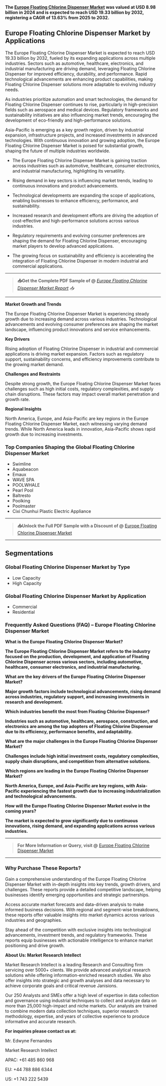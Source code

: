 <p><strong>The <a href="https://www.marketresearchintellect.com/download-sample/?rid=1049610&amp;utm_source=Pulse-April-Europe&amp;utm_medium=852">Europe Floating Chlorine Dispenser Market</a> was valued at USD 8.98 billion in 2024 and is expected to reach USD 19.33 billion by 2032, registering a CAGR of 13.63% from 2025 to 2032.</strong></p><h2>Europe Floating Chlorine Dispenser Market by Applications&nbsp;</h2><p><p>The Europe Floating Chlorine Dispenser Market is expected to reach USD 19.33 billion by 2032, fueled by its expanding applications across multiple industries. Sectors such as automotive, healthcare, electronics, and industrial manufacturing are driving demand, leveraging Floating Chlorine Dispenser for improved efficiency, durability, and performance. Rapid technological advancements are enhancing product capabilities, making Floating Chlorine Dispenser solutions more adaptable to evolving industry needs.</p><p>As industries prioritize automation and smart technologies, the demand for Floating Chlorine Dispenser continues to rise, particularly in high-precision fields such as aerospace and medical devices. Regulatory frameworks and sustainability initiatives are also influencing market trends, encouraging the development of eco-friendly and high-performance solutions.</p><p>Asia-Pacific is emerging as a key growth region, driven by industrial expansion, infrastructure projects, and increased investments in advanced technologies. With continuous innovation and growing adoption, the Europe Floating Chlorine Dispenser Market is poised for substantial growth, shaping the future of multiple industries worldwide.</p></p><ul><li><p>The Europe Floating Chlorine Dispenser Market is gaining traction across industries such as automotive, healthcare, consumer electronics, and industrial manufacturing, highlighting its versatility.</p></li><li><p>Rising demand in key sectors is influencing market trends, leading to continuous innovations and product advancements.</p></li><li><p>Technological developments are expanding the scope of applications, enabling businesses to enhance efficiency, performance, and sustainability.</p></li><li><p>Increased research and development efforts are driving the adoption of cost-effective and high-performance solutions across various industries.</p></li><li><p>Regulatory requirements and evolving consumer preferences are shaping the demand for Floating Chlorine Dispenser, encouraging market players to develop advanced applications.</p></li><li><p>The growing focus on sustainability and efficiency is accelerating the integration of Floating Chlorine Dispenser in modern industrial and commercial applications.</p></li></ul><hr /><blockquote><p><strong><span class="font-[700]">📥Get the Complete PDF Sample of @ </span></strong><em><span class="font-[700]"><a href="https://www.marketresearchintellect.com/download-sample/?rid=1049610&amp;utm_source=Pulse-April-Europe&amp;utm_medium=852" target="_blank" data-tracking-control-name="article-ssr-frontend-pulse_little-text-block" data-tracking-will-navigate="" data-test-link="">Europe Floating Chlorine Dispenser Market Report</a>&nbsp;📥</span></em></p></blockquote><hr /><p class="" data-start="77" data-end="360"><strong data-start="77" data-end="105">Market Growth and Trends</strong></p><p class="" data-start="77" data-end="360">The Europe Floating Chlorine Dispenser Market is experiencing steady growth due to increasing demand across various industries. Technological advancements and evolving consumer preferences are shaping the market landscape, influencing product innovations and service enhancements.</p><p class="" data-start="362" data-end="606"><strong data-start="362" data-end="377">Key Drivers</strong></p><p class="" data-start="362" data-end="606">Rising adoption of Floating Chlorine Dispenser in industrial and commercial applications is driving market expansion. Factors such as regulatory support, sustainability concerns, and efficiency improvements contribute to the growing market demand.</p><p class="" data-start="608" data-end="849"><strong data-start="608" data-end="637">Challenges and Restraints</strong></p><p class="" data-start="608" data-end="849">Despite strong growth, the Europe Floating Chlorine Dispenser Market faces challenges such as high initial costs, regulatory complexities, and supply chain disruptions. These factors may impact overall market penetration and growth rate.</p><p class="" data-start="851" data-end="1095"><strong data-start="851" data-end="872">Regional Insights</strong></p><p class="" data-start="851" data-end="1095">North America, Europe, and Asia-Pacific are key regions in the Europe Floating Chlorine Dispenser Market, each witnessing varying demand trends. While North America leads in innovation, Asia-Pacific shows rapid growth due to increasing investments.</p><p><h3>Top Companies Shaping the Global Floating Chlorine Dispenser Market </h3><ul><li>Swimline</li><li>Aquabeacon</li><li>Emaux</li><li>WAVE SPA</li><li>POOLWHALE</li><li>Pearl Pool</li><li>Baltresto</li><li>Poolking</li><li>Poolmaster</li><li>Cixi Chunhui Plastic Electric Appliance</li></ul></p><hr /><blockquote><p><strong>📥Unlock the Full PDF Sample with a Discount of @</strong> <a href="https://www.marketresearchintellect.com/ask-for-discount/?rid=1049610&amp;utm_source=Pulse-April-Europe&amp;utm_medium=852">Europe Floating Chlorine Dispenser Market</a></p></blockquote><hr /><p><h2>Segmentations</h2><h3>Global Floating Chlorine Dispenser Market by Type</h3><ul><li>Low Capacity</li><li>High Capacity</li></ul><h3>Global Floating Chlorine Dispenser Market by Application</h3><ul><li>Commercial</li><li>Residential</li></ul></p><h3><strong>Frequently Asked Questions (FAQ) &ndash; Europe Floating Chlorine Dispenser Market</strong></h3><p><strong>What is the Europe Floating Chlorine Dispenser Market?</strong></p><p><strong>The Europe Floating Chlorine Dispenser Market refers to the industry focused on the production, development, and application of Floating Chlorine Dispenser across various sectors, including automotive, healthcare, consumer electronics, and industrial manufacturing.</strong></p><p><strong>What are the key drivers of the Europe Floating Chlorine Dispenser Market?</strong></p><p><strong>Major growth factors include technological advancements, rising demand across industries, regulatory support, and increasing investments in research and development.</strong></p><p><strong>Which industries benefit the most from Floating Chlorine Dispenser?</strong></p><p><strong>Industries such as automotive, healthcare, aerospace, construction, and electronics are among the top adopters of Floating Chlorine Dispenser due to its efficiency, performance benefits, and adaptability.</strong></p><p><strong>What are the major challenges in the Europe Floating Chlorine Dispenser Market?</strong></p><p><strong>Challenges include high initial investment costs, regulatory complexities, supply chain disruptions, and competition from alternative solutions.</strong></p><p><strong>Which regions are leading in the Europe Floating Chlorine Dispenser Market?</strong></p><p><strong>North America, Europe, and Asia-Pacific are key regions, with Asia-Pacific experiencing the fastest growth due to increasing industrialization and technological advancements.</strong></p><p><strong>How will the Europe Floating Chlorine Dispenser Market evolve in the coming years?</strong></p><p><strong>The market is expected to grow significantly due to continuous innovations, rising demand, and expanding applications across various industries.</strong></p><hr /><blockquote><p><span class="font-[700]"><strong>For More Information or Query, visit&nbsp;@</strong>&nbsp;</span><span class="font-[700]"><a href="https://www.marketresearchintellect.com/product/floating-chlorine-dispenser-market/?utm_source=Linkedin&utm_medium=852" target="_blank" data-tracking-control-name="article-ssr-frontend-pulse_little-text-block" data-tracking-will-navigate="" data-test-link="">Europe Floating Chlorine Dispenser Market</a></span></p></blockquote><hr /><h3><strong data-start="0" data-end="31">Why Purchase These Reports?</strong></h3><p class="" data-start="35" data-end="297">Gain a comprehensive understanding of the Europe Floating Chlorine Dispenser Market with in-depth insights into key trends, growth drivers, and challenges. These reports provide a detailed competitive landscape, helping businesses identify emerging opportunities and strategic partnerships.</p><p class="" data-start="299" data-end="540">Access accurate market forecasts and data-driven analysis to make informed business decisions. With regional and segment-wise breakdowns, these reports offer valuable insights into market dynamics across various industries and geographies.</p><p class="" data-start="542" data-end="784">Stay ahead of the competition with exclusive insights into technological advancements, investment trends, and regulatory frameworks. These reports equip businesses with actionable intelligence to enhance market positioning and drive growth.</p><p><strong><span class="font-[700]">About Us: Market Research Intellect</span></strong></p><p><span class="">Market Research Intellect is a leading Research and Consulting firm servicing over 5000+ clients. We provide advanced analytical research solutions while offering information-enriched research studies.&nbsp;</span>We also offer insights into strategic and growth analyses and data necessary to achieve corporate goals and critical revenue Janisions.</p><p><span class="">Our 250 Analysts and SMEs offer a high level of expertise in data collection and governance using industrial techniques to collect and analyze data on more than 25,000 high-impact and niche markets. Our analysts are trained to combine modern data collection techniques, superior research methodology, expertise, and years of collective experience to produce informative and accurate research.</span></p><p><strong>For inquiries please contact us at:</strong></p><p>Mr. Edwyne Fernandes</p><p>Market Research Intellect</p><p>APAC: +61 485 860 968</p><p>EU: +44 788 886 6344</p><p>US: +1 743 222 5439</p>